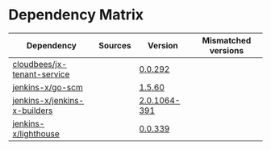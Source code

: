 # Dependency Matrix

Dependency | Sources | Version | Mismatched versions
---------- | ------- | ------- | -------------------
[cloudbees/jx-tenant-service](https://github.com/cloudbees/jx-tenant-service) |  | [0.0.292](https://github.com/cloudbees/jx-tenant-service/releases/tag/v0.0.292) | 
[jenkins-x/go-scm](https://github.com/jenkins-x/go-scm) |  | [1.5.60]() | 
[jenkins-x/jenkins-x-builders](https://github.com/jenkins-x/jenkins-x-builders) |  | [2.0.1064-391]() | 
[jenkins-x/lighthouse](https://github.com/jenkins-x/lighthouse) |  | [0.0.339]() | 
